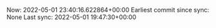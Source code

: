 Now: 2022-05-01 23:40:16.622864+00:00 Earliest commit since sync: None Last sync: 2022-05-01 19:47:30+00:00
